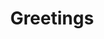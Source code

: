 ---
title: Greetings
layout: revealjs-exercise
goal: "Learn several formal/informal expressions to greet and introduce yourself."
why:
  - "There are many variations of greetings. Get to know most of them!"
  - "Begin to personalize your new language: focus on what pleases your ears."
  - "Learn day-to-day expressions and you will not sound formal to a speaker."
standardtime: 1000  

content:
  - center: "Oi, tudo bem?"
    translation: "Hi, how are you?"
  - center: "Olá!"
    translation: "Hello!"
  - center: "Oi!"
    translation: "Hi!"
  - center: "E aí?"
    translation: "Hi there!"
  - center: "E ae!"
    translation: "Hey there!"
  - center: "Tudo bom?"
    translation: "Is everything alright?"
  - center: "Tudo bem?"
    translation: "Is everything alright?"
  - center: "Como vai?"
    translation: "How are you?"
  - center: "Como vai você"
    translation: "How are you?"
  - center: "Como vão as coisas?"
    translation: "How are things going?"
  - center: "Bom dia!"
    translation: "Goo morning!"
  - center: "Boa tarde!"
    translation: "Good afternoon!"
  - center: "Boa noite!"
    translation: "Good evening!"
  - center: "Oi, meu nome é _____"
    translation: "Hi, my name is ____"
  - center: "Eu gostaria de me apresentar, eu sou o _____"
    translation: "I would like to introduce myself, I'm ____"
  - center: "Muito prazer!"
    translation: "Nice to meet you!"
  - center: "Prazer em conhecê-lo."
    translation: "I'm pleased to meet you."
  - center: "Prazer em conhecê-la!"
    translation: "I'm pleased to meet you."
  - center: "O prazer é todo meu!"
    translation: "The pleasure is all mine."
---